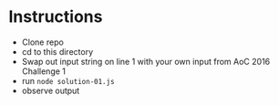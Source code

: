 # Instructions

- Clone repo
- cd to this directory
- Swap out input string on line 1 with your own input from AoC 2016 Challenge 1
- run `node solution-01.js`
- observe output